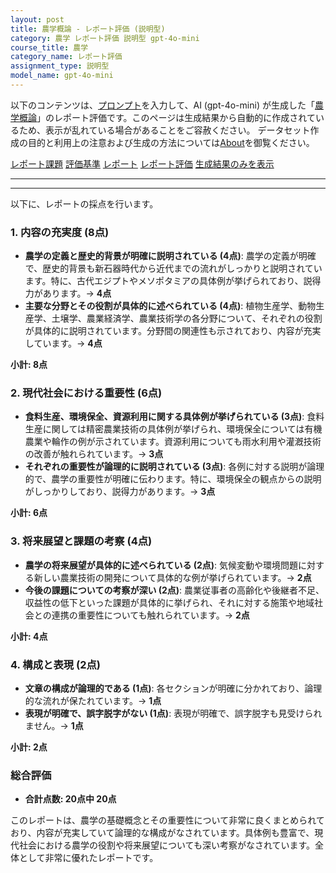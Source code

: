 ```yaml
---
layout: post
title: 農学概論 - レポート評価 (説明型)
category: 農学 レポート評価 説明型 gpt-4o-mini
course_title: 農学
category_name: レポート評価
assignment_type: 説明型
model_name: gpt-4o-mini
---
```


以下のコンテンツは、[プロンプト](http://127.0.0.1:8000/generated/農学/gpt-4o-mini/prompt_レポート評価-説明型.md)を入力して、AI (gpt-4o-mini) が生成した「[農学概論](/contents/農学/)」のレポート評価です。このページは生成結果から自動的に作成されているため、表示が乱れている場合があることをご容赦ください。
データセット作成の目的と利用上の注意および生成の方法については[About](/About)を御覧ください。

[レポート課題](../レポート課題-説明型)
[評価基準](../評価基準-説明型)
[レポート](../レポート-説明型)
[レポート評価](../レポート評価-説明型)
[生成結果のみを表示](http://127.0.0.1:8000/generated/農学/gpt-4o-mini/レポート評価-説明型.md)
  

***
***
  
以下に、レポートの採点を行います。

### 1. 内容の充実度 (8点)
- **農学の定義と歴史的背景が明確に説明されている (4点)**: 農学の定義が明確で、歴史的背景も新石器時代から近代までの流れがしっかりと説明されています。特に、古代エジプトやメソポタミアの具体例が挙げられており、説得力があります。→ **4点**
- **主要な分野とその役割が具体的に述べられている (4点)**: 植物生産学、動物生産学、土壌学、農業経済学、農業技術学の各分野について、それぞれの役割が具体的に説明されています。分野間の関連性も示されており、内容が充実しています。→ **4点**

**小計: 8点**

### 2. 現代社会における重要性 (6点)
- **食料生産、環境保全、資源利用に関する具体例が挙げられている (3点)**: 食料生産に関しては精密農業技術の具体例が挙げられ、環境保全については有機農業や輪作の例が示されています。資源利用についても雨水利用や灌漑技術の改善が触れられています。→ **3点**
- **それぞれの重要性が論理的に説明されている (3点)**: 各例に対する説明が論理的で、農学の重要性が明確に伝わります。特に、環境保全の観点からの説明がしっかりしており、説得力があります。→ **3点**

**小計: 6点**

### 3. 将来展望と課題の考察 (4点)
- **農学の将来展望が具体的に述べられている (2点)**: 気候変動や環境問題に対する新しい農業技術の開発について具体的な例が挙げられています。→ **2点**
- **今後の課題についての考察が深い (2点)**: 農業従事者の高齢化や後継者不足、収益性の低下といった課題が具体的に挙げられ、それに対する施策や地域社会との連携の重要性についても触れられています。→ **2点**

**小計: 4点**

### 4. 構成と表現 (2点)
- **文章の構成が論理的である (1点)**: 各セクションが明確に分かれており、論理的な流れが保たれています。→ **1点**
- **表現が明確で、誤字脱字がない (1点)**: 表現が明確で、誤字脱字も見受けられません。→ **1点**

**小計: 2点**

### 総合評価
- **合計点数: 20点中 20点**

このレポートは、農学の基礎概念とその重要性について非常に良くまとめられており、内容が充実していて論理的な構成がなされています。具体例も豊富で、現代社会における農学の役割や将来展望についても深い考察がなされています。全体として非常に優れたレポートです。

